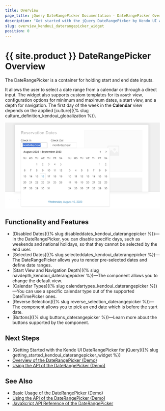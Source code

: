 ```yaml
---
title: Overview
page_title: jQuery DateRangePicker Documentation - DateRangePicker Overview
description: "Get started with the jQuery DateRangePicker by Kendo UI and learn how to create, initialize, and enable the widget."
slug: overview_kendoui_daterangepicker_widget
position: 0
---
```


# {{ site.product }} DateRangePicker Overview

The DateRangePicker is a container for holding start and end date inputs.

It allows the user to select a date range from a calendar or through a direct input. The widget also supports custom templates for its `month` view, configuration options for minimum and maximum dates, a start view, and a depth for navigation. The first day of the week in the **Calendar** view depends on the applied [culture]({% slug culture_definition_kendoui_globalization %}).

![Kendo UI for jQuery DateRangePicker Overview](daterangepicker-overview.PNG)


## Functionality and Features

* [Disabled Dates]({% slug disableddates_kendoui_daterangepicker %})&mdash;In the DateRangePicker, you can disable specific days, such as weekends and national holidays, so that they cannot be selected by the end user.
* [Selected Dates]({% slug selecteddates_kendoui_daterangepicker %})&mdash;The DateRangePicker allows you to render pre-selected dates and define date ranges.
* [Start View and Navigation Depth]({% slug navdepth_kendoui_daterangepicker %})&mdash;The component allows you to change the default view.
* [Calendar Types]({% slug calendartypes_kendoui_daterangepicker %})&mdash;You can use a specific calendar type out of the supported DateTimePicker ones.
* [Reverse Selection]({% slug reverse_selection_daterangepicker %})&mdash;The component allows you to pick an end date which is before the start date.
* [Buttons]({% slug buttons_daterangepicker %})&mdash;Learn more about the buttons supported by the component.


## Next Steps

* [Getting Started with the Kendo UI DateRangePicker for jQuery]({% slug getting_started_kendoui_daterangepicker_widget %})
* [Overview of the DateRangePicker (Demo)](https://demos.telerik.com/kendo-ui/daterangepicker/index)
* [Using the API of the DateRangePicker (Demo)](https://demos.telerik.com/kendo-ui/daterangepicker/api)

## See Also

* [Basic Usage of the DateRangePicker (Demo)](https://demos.telerik.com/kendo-ui/daterangepicker/index)
* [Using the API of the DateRangePicker (Demo)](https://demos.telerik.com/kendo-ui/daterangepicker/api)
* [JavaScript API Reference of the DateRangePicker](/api/javascript/ui/daterangepicker)
